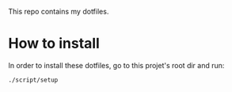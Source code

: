 This repo contains my dotfiles.

# How to install
In order to install these dotfiles, go to this projet's root dir and run:

```bash
./script/setup
```
